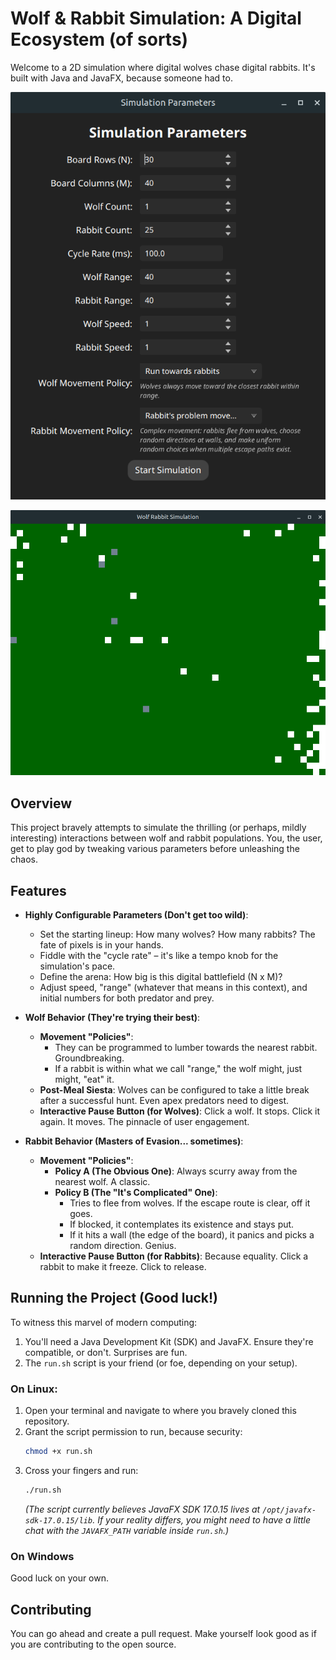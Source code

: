 # Wolf & Rabbit Simulation: A Digital Ecosystem (of sorts)

Welcome to a 2D simulation where digital wolves chase digital rabbits. It's built with Java and JavaFX, because someone had to.

![alt text](image.png)

![alt text](sim-image.png)

## Overview

This project bravely attempts to simulate the thrilling (or perhaps, mildly interesting) interactions between wolf and rabbit populations. You, the user, get to play god by tweaking various parameters before unleashing the chaos.

## Features

*   **Highly Configurable Parameters (Don't get too wild)**:
    *   Set the starting lineup: How many wolves? How many rabbits? The fate of pixels is in your hands.
    *   Fiddle with the "cycle rate" – it's like a tempo knob for the simulation's pace.
    *   Define the arena: How big is this digital battlefield (N x M)?
    *   Adjust speed, "range" (whatever that means in this context), and initial numbers for both predator and prey.

*   **Wolf Behavior (They're trying their best)**:
    *   **Movement "Policies"**:
        *   They can be programmed to lumber towards the nearest rabbit. Groundbreaking.
        *   If a rabbit is within what we call "range," the wolf might, just might, "eat" it.
    *   **Post-Meal Siesta**: Wolves can be configured to take a little break after a successful hunt. Even apex predators need to digest.
    *   **Interactive Pause Button (for Wolves)**: Click a wolf. It stops. Click it again. It moves. The pinnacle of user engagement.

*   **Rabbit Behavior (Masters of Evasion... sometimes)**:
    *   **Movement "Policies"**:
        *   **Policy A (The Obvious One)**: Always scurry away from the nearest wolf. A classic.
        *   **Policy B (The "It's Complicated" One)**:
            *   Tries to flee from wolves. If the escape route is clear, off it goes.
            *   If blocked, it contemplates its existence and stays put.
            *   If it hits a wall (the edge of the board), it panics and picks a random direction. Genius.
    *   **Interactive Pause Button (for Rabbits)**: Because equality. Click a rabbit to make it freeze. Click to release.

## Running the Project (Good luck!)

To witness this marvel of modern computing:

1.  You'll need a Java Development Kit (SDK) and JavaFX. Ensure they're compatible, or don't. Surprises are fun.
2.  The `run.sh` script is your friend (or foe, depending on your setup).

### On Linux:

1.  Open your terminal and navigate to where you bravely cloned this repository.
2.  Grant the script permission to run, because security:
    ```sh
    chmod +x run.sh
    ```
3.  Cross your fingers and run:
    ```sh
    ./run.sh
    ```
    *(The script currently believes JavaFX SDK 17.0.15 lives at `/opt/javafx-sdk-17.0.15/lib`. If your reality differs, you might need to have a little chat with the `JAVAFX_PATH` variable inside `run.sh`.)*

### On Windows

Good luck on your own.

## Contributing 

You can go ahead and create a pull request. Make yourself look good as if you are contributing to the open source.